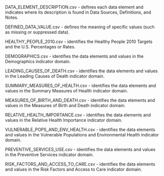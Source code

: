 DATA_ELEMENT_DESCRIPTION.csv - defines each data element and indicates where its description is found in Data Sources, Definitions, and Notes.

DEFINED_DATA_VALUE.csv - defines the meaning of specific values (such as missing or suppressed data).  

HEALTHY_PEOPLE_2010.csv - identifies the Healthy People 2010 Targets and the U.S. Percentages or Rates.

DEMOGRAPHICS.csv - identifies the data elements and values in the Demographics indicator domain.

LEADING_CAUSES_OF_DEATH.csv - identifies the data elements and values in the Leading Causes of Death indicator domain.

SUMMARY_MEASURES_OF_HEALTH.csv - identifies the data elements and values in the Summary Measures of Health indicator domain.

MEASURES_OF_BIRTH_AND_DEATH.csv - identifies the data elements and values in the Measures of Birth and Death indicator domain.

RELATIVE_HEALTH_IMPORTANCE.csv - identifies the data elements and values in the Relative Health Importance indicator domain.

VULNERABLE_POPS_AND_ENV_HEALTH.csv - identifies the data elements and values in the Vulnerable Populations and Environmental Health indicator domain.

PREVENTIVE_SERVICES_USE.csv - identifies the data elements and values in the Preventive Services indicator domain.

RISK_FACTORS_AND_ACCESS_TO_CARE.csv - identifies the data elements and values in the Risk Factors and Access to Care indicator domain.
